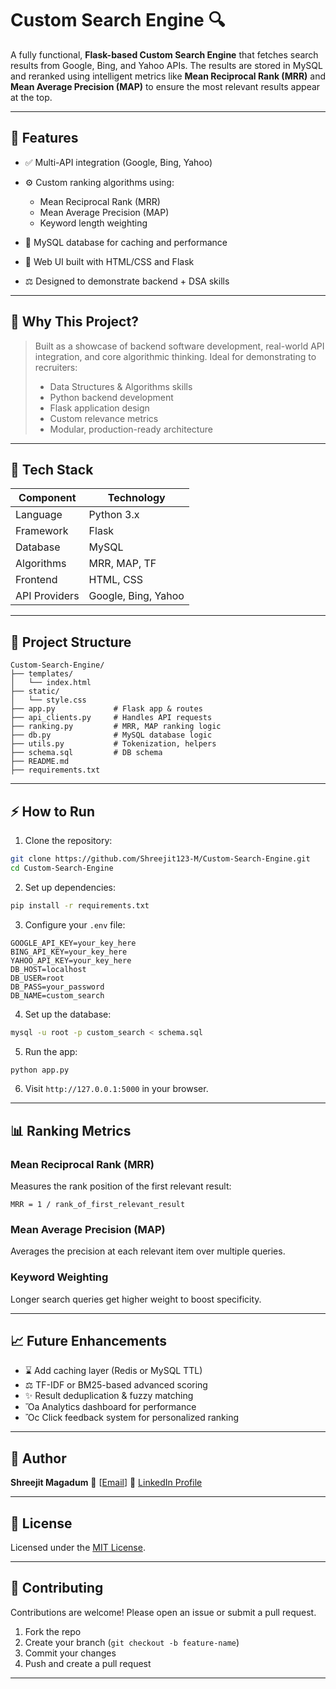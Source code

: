# Custom Search Engine 🔍

A fully functional, **Flask-based Custom Search Engine** that fetches search results from Google, Bing, and Yahoo APIs. The results are stored in MySQL and reranked using intelligent metrics like **Mean Reciprocal Rank (MRR)** and **Mean Average Precision (MAP)** to ensure the most relevant results appear at the top.

---

## 🚀 Features

* ✅ Multi-API integration (Google, Bing, Yahoo)
* ⚙️ Custom ranking algorithms using:

  * Mean Reciprocal Rank (MRR)
  * Mean Average Precision (MAP)
  * Keyword length weighting
* 📂 MySQL database for caching and performance
* 🔎 Web UI built with HTML/CSS and Flask
* ⚖️ Designed to demonstrate backend + DSA skills

---

## 🧠 Why This Project?

> Built as a showcase of backend software development, real-world API integration, and core algorithmic thinking. Ideal for demonstrating to recruiters:
>
> * Data Structures & Algorithms skills
> * Python backend development
> * Flask application design
> * Custom relevance metrics
> * Modular, production-ready architecture

---

## 🧰 Tech Stack

| Component     | Technology          |
| ------------- | ------------------- |
| Language      | Python 3.x          |
| Framework     | Flask               |
| Database      | MySQL               |
| Algorithms    | MRR, MAP, TF        |
| Frontend      | HTML, CSS           |
| API Providers | Google, Bing, Yahoo |

---

## 📆 Project Structure

```
Custom-Search-Engine/
├── templates/
│   └── index.html
├── static/
│   └── style.css
├── app.py             # Flask app & routes
├── api_clients.py     # Handles API requests
├── ranking.py         # MRR, MAP ranking logic
├── db.py              # MySQL database logic
├── utils.py           # Tokenization, helpers
├── schema.sql         # DB schema
├── README.md
├── requirements.txt
```

---

## ⚡ How to Run

1. Clone the repository:

```bash
git clone https://github.com/Shreejit123-M/Custom-Search-Engine.git
cd Custom-Search-Engine
```

2. Set up dependencies:

```bash
pip install -r requirements.txt
```

3. Configure your `.env` file:

```
GOOGLE_API_KEY=your_key_here
BING_API_KEY=your_key_here
YAHOO_API_KEY=your_key_here
DB_HOST=localhost
DB_USER=root
DB_PASS=your_password
DB_NAME=custom_search
```

4. Set up the database:

```bash
mysql -u root -p custom_search < schema.sql
```

5. Run the app:

```bash
python app.py
```

6. Visit `http://127.0.0.1:5000` in your browser.

---

## 📊 Ranking Metrics

### Mean Reciprocal Rank (MRR)

Measures the rank position of the first relevant result:

```
MRR = 1 / rank_of_first_relevant_result
```

### Mean Average Precision (MAP)

Averages the precision at each relevant item over multiple queries.

### Keyword Weighting

Longer search queries get higher weight to boost specificity.

---

## 📈 Future Enhancements

* ⌛ Add caching layer (Redis or MySQL TTL)
* ⚖️ TF-IDF or BM25-based advanced scoring
* ✨ Result deduplication & fuzzy matching
* Ὄa Analytics dashboard for performance
* Ὂc Click feedback system for personalized ranking

---

## 👤 Author

**Shreejit Magadum**
📧 \[[Email](mailto:shreejitmagadum2003@gmail.com)]
👤 [LinkedIn Profile](https://www.linkedin.com/in/shreejitm)

---

## 📅 License

Licensed under the [MIT License](LICENSE).

---

## 🚧 Contributing

Contributions are welcome! Please open an issue or submit a pull request.

1. Fork the repo
2. Create your branch (`git checkout -b feature-name`)
3. Commit your changes
4. Push and create a pull request

---


